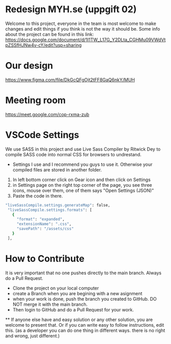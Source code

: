 # Redesign MYH.se (uppgift 02)
Welcome to this project, everyone in the team is most welcome to make changes and edit things if you think is not the way it should be.
Some info about the project can be found in this link:
https://docs.google.com/document/d/1I1TW_L17G_Y2DLta_CGHMu09VWdVtpZSSfHJNw4v-cY/edit?usp=sharing

# Our design
https://www.figma.com/file/DkGcQFgOjt2tFF8GaQ6nkY/MUH

# Meeting room
https://meet.google.com/cop-rxma-zub

# VSCode Settings
We use SASS in this project and use Live Sass Compiler by Ritwick Dey to compile SASS code into normal CSS for browsers to undrestand.
 - Settings I use and I recommend you guys to use it. Otherwise your compiled files are stored in another folder.
 1. In left bottom corner click on Gear icon and then click on Settings
 2. in Settings page on the right top corner of the page, you see three icons, mouse over them, one of them says "Open Settings (JSON)"
 3. Paste the code in there.
 ```sh
"liveSassCompile.settings.generateMap": false,
  "liveSassCompile.settings.formats": [
    {
      "format": "expanded",
      "extensionName": ".css",
      "savePath": "/assets/css"
    }
  ],
```
# How to Contribute
It is very important that no one pushes directly to the main branch. Always do a Pull Request.
- Clone the project on your local computer
- create a Branch when you are begining with a new asignment
- when your work is done, push the branch you created to GitHub. DO NOT merge it with the main branch.
- Then login to GitHub and do a Pull Request for your work.

** If anyone else have and easy solution or any other solution, you are welcome to present that. Or if you can write easy to follow instructions, edit this. (as a developer you can do one thing in different ways. there is no right and wrong, just different.)
